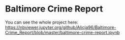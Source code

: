 # Baltimore Crime Report
You can see the whole project here: https://nbviewer.jupyter.org/github/Alicja96/Baltimore-Crime_Report/blob/master/baltimore-crime-report.ipynb
